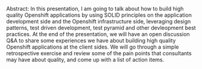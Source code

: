Abstract:
In this presentation, I am going to talk about how to build high quality Openshift applications by using SOLID principles on the application development side and the Openshift infrastructure side, leveraging design patterns, test driven development, test pyramid and other devleopment best practices.
At the end of the presentation, we will have an open discussion Q&A to share some experiences we have about building high quality Openshift applications at the client sides.
We will go through a simple retrospective exercise and review some of the pain points that consultants may have about quality, and come up with a list of action items.
